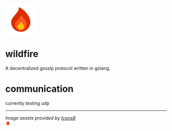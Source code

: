 ![flame](assets/flame.png)  

# wildfire
A decentralized gossip protocol written in golang.

# communication
currently testing udp

---

*Image assets provided by [Icons8](https://icons8.com)*  
<img src="assets/flame.png" alt="flame by icons8" width="16" height="16" />
